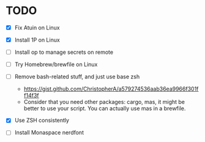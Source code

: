 # TODO

- [x] Fix Atuin on Linux
- [x] Install 1P on Linux
- [ ] Install op to manage secrets on remote
- [ ] Try Homebrew/brewfile on Linux
- [ ] Remove bash-related stuff, and just use base zsh

  - https://gist.github.com/ChristopherA/a579274536aab36ea9966f301ff14f3f
  - Consider that you need other packages: cargo, mas, it might be better to use your script. You can actually use mas in a brewfile.

- [x] Use ZSH consistently
- [ ] Install Monaspace nerdfont
